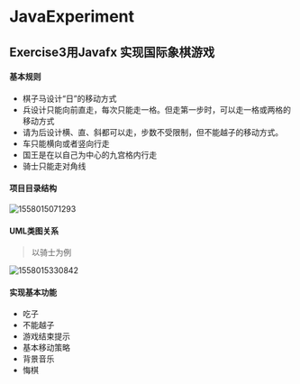 # JavaExperiment
## Exercise3用Javafx 实现国际象棋游戏

#### 基本规则

- 棋子马设计“日”的移动方式
- 兵设计只能向前直走，每次只能走一格。但走第一步时，可以走一格或两格的移动方式
- 请为后设计横、直、斜都可以走，步数不受限制，但不能越子的移动方式。
- 车只能横向或者竖向行走
- 国王是在以自己为中心的九宫格内行走
- 骑士只能走对角线

#### 项目目录结构

![1558015071293](C:\Users\maoalong\AppData\Roaming\Typora\typora-user-images\1558015071293.png)

#### UML类图关系

> 以骑士为例

![1558015330842](C:\Users\maoalong\AppData\Roaming\Typora\typora-user-images\1558015330842.png)



#### 实现基本功能

- 吃子
- 不能越子
- 游戏结束提示
- 基本移动策略
- 背景音乐
- 悔棋
